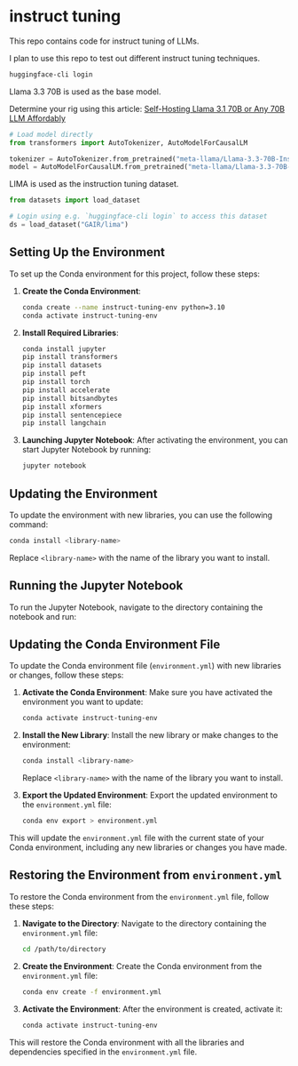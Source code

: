 # instruct tuning

This repo contains code for instruct tuning of LLMs.

I plan to use this repo to test out different instruct tuning techniques.


```bash
huggingface-cli login      
```

Llama 3.3 70B is used as the base model.

Determine your rig using this article: [Self-Hosting Llama 3.1 70B or Any 70B LLM Affordably](https://abhinand05.medium.com/self-hosting-llama-3-1-70b-or-any-70b-llm-affordably-2bd323d72f8d)


```python
# Load model directly
from transformers import AutoTokenizer, AutoModelForCausalLM

tokenizer = AutoTokenizer.from_pretrained("meta-llama/Llama-3.3-70B-Instruct")
model = AutoModelForCausalLM.from_pretrained("meta-llama/Llama-3.3-70B-Instruct")

```


LIMA is used as the instruction tuning dataset.

```python
from datasets import load_dataset

# Login using e.g. `huggingface-cli login` to access this dataset
ds = load_dataset("GAIR/lima")

```

## Setting Up the Environment

To set up the Conda environment for this project, follow these steps:

1. **Create the Conda Environment**:
   ```bash
   conda create --name instruct-tuning-env python=3.10
   conda activate instruct-tuning-env
   ```

2. **Install Required Libraries**:
   ```bash
   conda install jupyter
   pip install transformers
   pip install datasets
   pip install peft
   pip install torch
   pip install accelerate
   pip install bitsandbytes
   pip install xformers
   pip install sentencepiece
   pip install langchain
   ```

3. **Launching Jupyter Notebook**:
   After activating the environment, you can start Jupyter Notebook by running:
   ```bash
   jupyter notebook
   ```

## Updating the Environment

To update the environment with new libraries, you can use the following command:
```bash
conda install <library-name>
```
Replace `<library-name>` with the name of the library you want to install.

## Running the Jupyter Notebook

To run the Jupyter Notebook, navigate to the directory containing the notebook and run:

## Updating the Conda Environment File

To update the Conda environment file (`environment.yml`) with new libraries or changes, follow these steps:

1. **Activate the Conda Environment**:
   Make sure you have activated the environment you want to update:
   ```bash
   conda activate instruct-tuning-env
   ```

2. **Install the New Library**:
   Install the new library or make changes to the environment:
   ```bash
   conda install <library-name>
   ```
   Replace `<library-name>` with the name of the library you want to install.

3. **Export the Updated Environment**:
   Export the updated environment to the `environment.yml` file:
   ```bash
   conda env export > environment.yml
   ```

This will update the `environment.yml` file with the current state of your Conda environment, including any new libraries or changes you have made.

## Restoring the Environment from `environment.yml`

To restore the Conda environment from the `environment.yml` file, follow these steps:

1. **Navigate to the Directory**:
   Navigate to the directory containing the `environment.yml` file:
   ```bash
   cd /path/to/directory
   ```

2. **Create the Environment**:
   Create the Conda environment from the `environment.yml` file:
   ```bash
   conda env create -f environment.yml
   ```

3. **Activate the Environment**:
   After the environment is created, activate it:
   ```bash
   conda activate instruct-tuning-env
   ```

This will restore the Conda environment with all the libraries and dependencies specified in the `environment.yml` file.
